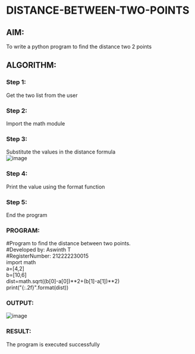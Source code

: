 # DISTANCE-BETWEEN-TWO-POINTS

## AIM:
To write a python program to find the distance two 2 points
## ALGORITHM:
### Step 1: 
Get the two list from the user
### Step 2: 
Import the math module
### Step 3: 
Substitute the values in the distance formula  
![image](https://github.com/Aswinth21/DISTANCE-BETWEEN-TWO-POINTS/assets/120236638/a1ee6eb6-4df6-48d6-8072-d1b072c39a5e)

### Step 4: 
Print the value using the format function
### Step 5:
End the program
### PROGRAM:
#Program to find the distance between two points.<br>
#Developed by: Aswinth T <br>
#RegisterNumber: 212222230015<br>
import math<br>
a=[4,2]<br>
b=[10,6]<br>
dist=math.sqrt((b[0]-a[0])**2+(b[1]-a[1])**2)<br>
print("{:.2f}".format(dist))<br>


### OUTPUT:
![image](https://user-images.githubusercontent.com/120236638/227968610-742cbddb-0d34-445e-bc8d-4b6c1820dc46.png)


### RESULT:
The program is executed successfully
